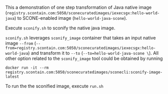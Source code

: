This a demonstration of one step transformation of Java native image (`registry.scontain.com:5050/sconecuratedimages/iexecsgx:hello-world-java`) to SCONE-enabled image (`hello-world-java-scone`).

Execute `sconify.sh` to sconify the native java image.

`sconify.sh` leverages `sconify_image` container that takes an input native image `--from` (`--from=registry.scontain.com:5050/sconecuratedimages/iexecsgx:hello-world-java`) and transform it to `--to` (`--to=hello-world-java-scone \`).
All other option related to the `sconify_image` tool could be obtained by running 
```
docker run -it --rm  registry.scontain.com:5050/sconecuratedimages/sconecli:sconify-image-latest

```

To run the the sconified image, execute `run.sh`
